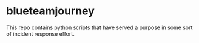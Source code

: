# blueteamjourney
This repo contains python scripts that have served a purpose in some sort of incident response effort. 
